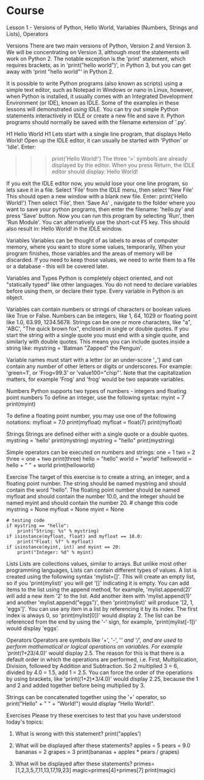 # Course
Lesson 1 - Versions of Python, Hello World, Variables (Numbers, Strings and Lists), Operators

Versions
There are two main versions of Python, Version 2 and Version 3. We will be concentrating on Version 3, although most the statements will work on Python 2.
The notable exception is the 'print' statement, which requires brackets, as in 'print("hello world")', in Python 3, but you can get away with 'print "hello world"' in Python 2.

It is possible to write Python programs (also known as scripts) using a simple text editor, such as Notepad in Windows or nano in Linux, however, when Python is installed, it usually comes with an Integrated Development Environment (or IDE), known as IDLE. Some of the examples in these lessons will demonstrated  using IDLE. You can try out simple Python statements interactively in IDLE or create a new file and save it. Python programs should normally be saved with the filename extension of '.py'.

H1 Hello World H1
Lets start with a single line program, that displays Hello World!
Open up the IDLE editor, it can usually be started with 'Python' or 'Idle'.
Enter:
>>>  print('Hello World!')
The three '>' symbols are already displayed by the editor.
When you press Return, the IDLE editor should display:
Hello World!
>>> 

If you exit the IDLE editor now, you would lose your one line program, so lets save it in a file.
Select 'File' from the IDLE menu, then select 'New File'
This should open a new window with a blank new file.
Enter:
print('Hello World!')
Then select 'File', then 'Save As' , navigate to the folder where you want to save your python programs, then enter the filename: 'hello.py' and press 'Save' button.
Now you can run this program by selecting 'Run', then 'Run Module'. You can alternatively use the short-cut F5 key.
This should also result in:
Hello World!
in the IDLE window.

Variables
Variables can be thought of as labels to areas of computer memory, where you want to store some values, temporarily, When your program finishes, those variables and the areas of memory will be discarded. If you need to keep those values, we need to write them to a file or a database - this will be covered later.

Variables and Types
Python is completely object oriented, and not "statically typed" like other languages.
You do not need to declare variables before using them, or declare their type. Every variable in Python is an object.

Variables can contain numbers or strings of characters or boolean values like True or False.
Numbers can be integers, like 1, 64, 1029 or floating point like 1.0, 63.99, 1234.5678.
Strings can be one or more characters, like "a", 'ABC', "The quick brown fox", enclosed in single or double quotes. If you start the string with a single quote you must end with a single quote, and similarly with double quotes. This means you can include quotes inside a string like: mystring = 'Batman "Zapped" the Penguin'.

Variable names must start with a letter (or an under-score '_') and can contain any number of other letters or digits or underscores.
For example: 'green=1', or 'Frog=99.3' or 'value100="chip"'. Note that the capitalization matters, for example 'Frog' and 'frog' would be two separate variables.

Numbers
Python supports two types of numbers - integers and floating point numbers
To define an integer, use the following syntax:
    myint = 7
    print(myint)

To define a floating point number, you may use one of the following notations:
    myfloat = 7.0
    print(myfloat)
    myfloat = float(7)
    print(myfloat)

Strings
Strings are defined either with a single quote or a double quotes.
    mystring = 'hello'
    print(mystring)
    mystring = "hello"
    print(mystring)

Simple operators can be executed on numbers and strings:
    one = 1
    two = 2
    three = one + two
    print(three)
    hello = "hello"
    world = "world"
    helloworld = hello + " " + world
    print(helloworld)

Exercise
The target of this exercise is to create a string, an integer, and a floating point number.
The string should be named mystring and should contain the word "hello".
The floating point number should be named myfloat and should contain the number 10.0, and the integer should be named myint and should contain the number 20.
    # change this code
    mystring = None
    myfloat = None
    myint = None

    # testing code
    if mystring == "hello":
        print("String: %s" % mystring)
    if isinstance(myfloat, float) and myfloat == 10.0:
        print("Float: %f" % myfloat)
    if isinstance(myint, int) and myint == 20:
        print("Integer: %d" % myint)

Lists
Lists are collections values, similar to arrays. But unlike most other programming languages, Lists can contain different types of values.
A list is created using the following syntax 'mylist=[]'. This will create an empty list, so if you 'print(mylist)' you will get '[]' indicating it is empty.
You can add items to the list using the append method, for example, 'mylist.append(2)' will add a new item '2' to the list. Add another item with 'mylist.append(1)' and another 'mylist.append("eggs")', then 'print(mylist)' will produce '[2, 1, 'eggs']'.
You can use any item in a list by referencing it by its index. The first index is always 0, so 'print(mylist[0])' would display 2.
The list can be referenced from the end by using the '-' sign, for example, 'print(mylist[-1])' would display 'eggs'.

Operators
Operators are symbols like '+', '-', '*' and '/', and are used to perform mathematical or logical operations on variables.
For example 'print(1+2*3/4.0)' would display 2.5. The reason for this is that there is a default order in which the operations are performed, i.e. First, Multiplication, Division, followed by Addition and Subtraction. So 2 multiplied 3 = 6, divided by 4.0 = 1.5, add 1 = 2.5.
You can force the order of the operations by using brackets, like 'print((1+2)*3/4.0)' would display 2.25, because the 1 and 2 and added together before being multiplied by 3.

Strings can be concatenated together using the '+' operator, so print("Hello" + " " + "World!") would display "Hello World!".

Exercises
Please try these exercises to test that you have understood today's topics:

1. What is wrong with this statement?     print("apples')

2. What will be displayed after these statements?
        apples = 5
        pears = 9.0
        bananas = 2
        grapes = 3
        print(bananas + apples * pears / grapes)

3. What will be displayed after these statements?
        primes=[1,2,3,5,7,11,13,17,19,23]
        magic=primes[4]+primes[7]
        print(magic)
